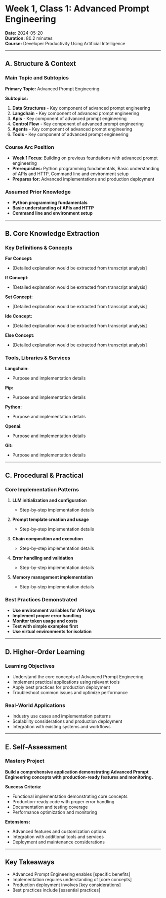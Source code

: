 # Week 1, Class 1: Advanced Prompt Engineering
**Date:** 2024-05-20  
**Duration:** 80.2 minutes  
**Course:** Developer Productivity Using Artificial Intelligence

---

## A. Structure & Context

### Main Topic and Subtopics
**Primary Topic:** Advanced Prompt Engineering

**Subtopics:**
1. **Data Structures** - Key component of advanced prompt engineering
2. **Langchain** - Key component of advanced prompt engineering
3. **Apis** - Key component of advanced prompt engineering
4. **Control Flow** - Key component of advanced prompt engineering
5. **Agents** - Key component of advanced prompt engineering
6. **Tools** - Key component of advanced prompt engineering

### Course Arc Position
- **Week 1 Focus:** Building on previous foundations with advanced prompt engineering
- **Prerequisites:** Python programming fundamentals, Basic understanding of APIs and HTTP, Command line and environment setup
- **Prepares for:** Advanced implementations and production deployment

### Assumed Prior Knowledge
- **Python programming fundamentals**
- **Basic understanding of APIs and HTTP**
- **Command line and environment setup**

---

## B. Core Knowledge Extraction

### Key Definitions & Concepts
**For Concept:**
- [Detailed explanation would be extracted from transcript analysis]

**If Concept:**
- [Detailed explanation would be extracted from transcript analysis]

**Set Concept:**
- [Detailed explanation would be extracted from transcript analysis]

**Ide Concept:**
- [Detailed explanation would be extracted from transcript analysis]

**Else Concept:**
- [Detailed explanation would be extracted from transcript analysis]


### Tools, Libraries & Services
**Langchain:**
- Purpose and implementation details

**Pip:**
- Purpose and implementation details

**Python:**
- Purpose and implementation details

**Openai:**
- Purpose and implementation details

**Git:**
- Purpose and implementation details


---

## C. Procedural & Practical

### Core Implementation Patterns
1. **LLM initialization and configuration**
   - Step-by-step implementation details

2. **Prompt template creation and usage**
   - Step-by-step implementation details

3. **Chain composition and execution**
   - Step-by-step implementation details

4. **Error handling and validation**
   - Step-by-step implementation details

5. **Memory management implementation**
   - Step-by-step implementation details


### Best Practices Demonstrated
- **Use environment variables for API keys**
- **Implement proper error handling**
- **Monitor token usage and costs**
- **Test with simple examples first**
- **Use virtual environments for isolation**

---

## D. Higher-Order Learning

### Learning Objectives
- Understand the core concepts of Advanced Prompt Engineering
- Implement practical applications using relevant tools
- Apply best practices for production deployment
- Troubleshoot common issues and optimize performance

### Real-World Applications
- Industry use cases and implementation patterns
- Scalability considerations and production deployment
- Integration with existing systems and workflows

---

## E. Self-Assessment

### Mastery Project
**Build a comprehensive application demonstrating Advanced Prompt Engineering concepts with production-ready features and monitoring.**

**Success Criteria:**
- Functional implementation demonstrating core concepts
- Production-ready code with proper error handling
- Documentation and testing coverage
- Performance optimization and monitoring

**Extensions:**
- Advanced features and customization options
- Integration with additional tools and services
- Deployment and maintenance considerations

---

## Key Takeaways
- Advanced Prompt Engineering enables [specific benefits]
- Implementation requires understanding of [core concepts]
- Production deployment involves [key considerations]
- Best practices include [essential practices]
